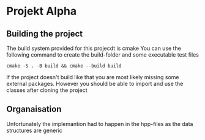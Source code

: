 # Projekt Alpha

## Building the project
The build system provided for this projecdt is cmake
You can use the following command to create the build-folder and some
executable test files
```
cmake -S . -B build && cmake --build build
```


If the project doesn't build like that you are most likely missing some external packages. However you should be able to import and use the classes after cloning the project


## Organaisation
Unfortunately the implemantion had to happen in the hpp-files as the data structures are generic

